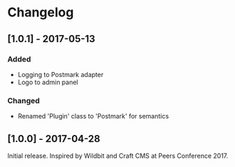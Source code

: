 Changelog
=========
 
## [1.0.1] - 2017-05-13
### Added
- Logging to Postmark adapter
- Logo to admin panel

### Changed
- Renamed 'Plugin' class to 'Postmark' for semantics

## [1.0.0] - 2017-04-28

Initial release.  Inspired by Wildbit and Craft CMS at Peers Conference 2017.
